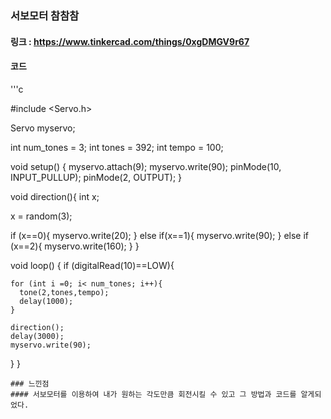 ### 서보모터 참참참
#### 링크 : https://www.tinkercad.com/things/0xgDMGV9r67
#### 코드 

'''c

#include <Servo.h>

Servo myservo;

int num_tones = 3;
int tones = 392;
int tempo = 100;

void setup() {
  myservo.attach(9);
  myservo.write(90);
  pinMode(10, INPUT_PULLUP);
  pinMode(2, OUTPUT);
}

void direction(){
  int x;

  x = random(3);

  if (x==0){
    myservo.write(20);
  }
  else if(x==1){
    myservo.write(90);
  }
  else if (x==2){
    myservo.write(160);
  }
}

void loop() {
  if (digitalRead(10)==LOW){

    for (int i =0; i< num_tones; i++){
      tone(2,tones,tempo);
      delay(1000);
    }

    direction();
    delay(3000);
    myservo.write(90);
  }
}
```
### 느낀점
#### 서보모터를 이용하여 내가 원하는 각도만큼 회전시킬 수 있고 그 방법과 코드를 알게되었다.
